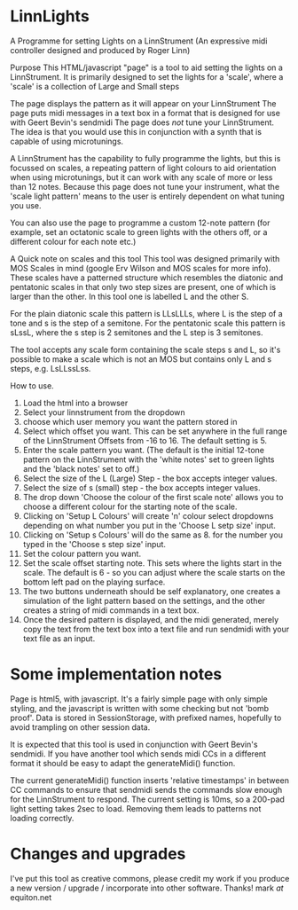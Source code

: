 # LinnLights
A Programme for setting Lights on a LinnStrument (An expressive midi controller designed and produced by Roger Linn)

Purpose
This HTML/javascript "page" is a tool to aid setting the lights on a LinnStrument.
It is primarily designed to set the lights for a 'scale', where a 'scale' is a collection of Large and Small steps

The page displays the pattern as it will appear on your LinnStrument
The page puts midi messages in a text box in a format that is designed for use with Geert Bevin's sendmidi <include link>
The page does *not* tune your LinnStrument. The idea is that you would use this in conjunction with a synth that is capable of using microtunings.

A LinnStrument has the capability to fully programme the lights, but this is focussed on scales, a repeating pattern of light colours to aid orientation when using microtunings, but it can work with any scale of more or less than 12 notes. Because this page does not tune your instrument, what the 'scale light pattern' means to the user is entirely dependent on what tuning you use. 
  
You can also use the page to programme a custom 12-note pattern (for example, set an octatonic scale to green lights with the others off, or a different colour for each note etc.)
  
A Quick note on scales and this tool
This tool was designed primarily with MOS Scales in mind (google Erv Wilson and MOS scales for more info). These scales have a patterned structure which resembles the diatonic and pentatonic scales in that only two step sizes are present, one of which is larger than the other. In this tool one is labelled L and the other S.

For the plain diatonic scale this pattern is LLsLLLs, where L is the step of a tone and s is the step of a semitone. For the pentatonic scale this pattern is sLssL, where the s step is 2 semitones and the L step is 3 semitones.
  
The tool accepts any scale form containing the scale steps s and L, so it's possible to make a scale which is not an MOS but contains only L and s steps, e.g. LsLLssLss.  

  
How to use.

1. Load the html into a browser
2. Select your linnstrument from the dropdown
3. choose which user memory you want the pattern stored in
4. Select which offset you want. This can be set anywhere in the full range of the LinnStrument Offsets from -16 to 16. The default setting is 5.
5. Enter the scale pattern you want. (The default is the initial 12-tone pattern on the LinnStrument with the 'white notes' set to green lights and the 'black notes' set to off.)
6. Select the size of the L (Large) Step - the box accepts integer values.
7. Select the size of s (small) step - the box accepts integer values.
8. The drop down 'Choose the colour of the first scale note' allows you to choose a different colour for the starting note of the scale.
9. Clicking on 'Setup L Colours' will create 'n' colour select dropdowns depending on what number you put in the 'Choose L setp size' input.
10. Clicking on 'Setup s Colours' will do the same as 8. for the number you typed in the 'Choose s step size' input.
11. Set the colour pattern you want.
12. Set the scale offset starting note. This sets where the lights start in the scale. The default is 6 - so you can adjust where the scale starts on the bottom left pad on the playing surface.
13. The two buttons underneath should be self explanatory, one creates a simulation of the light pattern based on the settings, and the other creates a string of midi commands in a text box.
14. Once the desired pattern is displayed, and the midi generated, merely copy the text from the text box into a text file and run sendmidi with your text file as an input.
  
Some implementation notes
========================
  
Page is html5, with javascript. It's a fairly simple page with only simple styling, and the javascript is written with some checking but not 'bomb proof'. 
Data is stored in SessionStorage, with prefixed names, hopefully to avoid trampling on other session data.

It is expected that this tool is used in conjunction with Geert Bevin's sendmidi. If you have another tool which sends midi CCs in a different format it should be easy to adapt the generateMidi() function. 
  
The current generateMidi() function inserts 'relative timestamps' in between CC commands to ensure that sendmidi sends the commands slow enough for the LinnStrument to respond. The current setting is 10ms, so a 200-pad light setting takes 2sec to load. Removing them leads to patterns not loading correctly.
  

Changes and upgrades
====================
  
I've put this tool as creative commons, please credit my work if you produce a new version / upgrade / incorporate into other software. Thanks!
mark _at_ equiton.net
